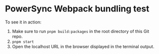 # PowerSync Webpack bundling test

To see it in action:

1. Make sure to run `pnpm build:packages` in the root directory of this Git repo.
2. `pnpm start`
3. Open the localhost URL in the browser displayed in the terminal output. 